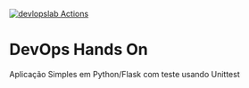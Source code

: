 [![devlopslab Actions](https://github.dev/erikalima/devopslab/blob/01cd9b406b3c7ca5c0a549b1a0285d21023bd24c/.github/workflows/images/build.png)](https://github.com/erikalima/devopslab/actions)

# DevOps Hands On

Aplicação Simples em Python/Flask com teste usando Unittest
